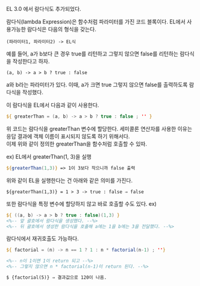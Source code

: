 EL 3.0 에서 람다식도 추가되었다. 

람다식(lambda Expression)은 함수처럼 파라미터를 가진 코드 블록이다. EL에서 사용가능한 람다식은 다음의 형식을 갖는다.
```
(파라미터1, 파라미터2) -> EL식
```

예를 들어, a가 b보다 큰 경우 true를 리턴하고 그렇지 않으면 false를 리턴하는 람다식을 작성한다고 하자.
```
(a, b) -> a > b ? true : false
```

a와 b라는 파라미터가 있다. 이때, a가 크면 true 그렇지 않으면 false를 출력하도록 람다식을 작성했다.

이 람다식을 EL에서 다음과 같이 사용한다.

``` jsp
${ greaterThan = (a, b) -> a > b ? true : false ; '' }
```

위 코드는 람다식을 greaterThan 변수에 할당한다. 세미콜론 연산자를 사용한 이유는 응답 결과에 객체 이름이 표시되지 않도록 하기 위해서다.  
이제 위와 같이 정의한 greaterThan을 함수처럼 호출할 수 있따. 

ex) EL에서 greaterThan(1, 3)을 실행
``` jsp
${greaterThan(1,3)} => 1이 3보다 작으니까 false 출력
```

위와 같이 EL을 실행한다는 건 아래와 같은 의미를 가진다.
``` 
${greaterThan(1,3)} = 1 > 3 -> true : false ⇒ false 
```

또한 람다식을 특정 변수에 할당하지 않고 바로 호출할 수도 있다.
ex) 
``` jsp
${ ((a, b) -> a > b ? true : false)(1,3) } 
<%-- 앞 괄호에서 람다식을 생성했다. --%>
<%-- 뒤 괄호에서 생성한 람다식을 호출해 a에는 1을 b에는 3을 전달했다. --%>
```

람다식에서 재귀호출도 가능하다. 

``` jsp
${ factorial = (n) -> n == 1 ? 1 : n * factorial(n-1) ; ''}

<%-- n이 1이면 1이 return 되고 --%>
<%-- 그렇지 않으면 n * factorial(n-1)이 return 된다. --%>

$ {factorial(5)} ⇒ 결과값으로 120이 나옴.
```
















